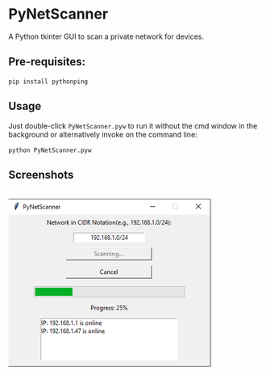 # PyNetScanner

A Python tkinter GUI to scan a private network for devices.

## Pre-requisites:
```
pip install pythonping
```

## Usage
Just double-click `PyNetScanner.pyw` to run it without the cmd window in the background or alternatively invoke on the command line:
```
python PyNetScanner.pyw
```

## Screenshots
\
<img src="PyNetScanner.png">
